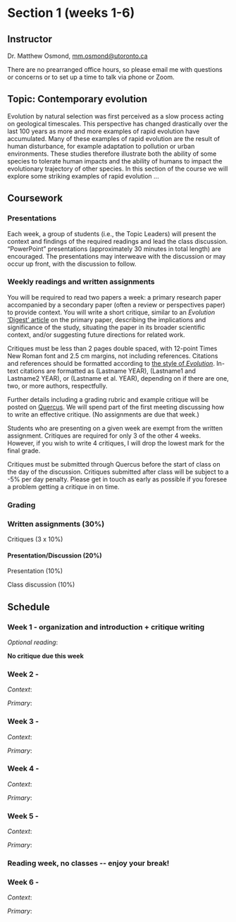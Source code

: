 # Section 1 (weeks 1-6)

## Instructor

Dr. Matthew Osmond, mm.osmond@utoronto.ca

There are no prearranged office hours, so please email me with questions or concerns or to set up a time to talk via phone or Zoom.

## Topic: Contemporary evolution

Evolution by natural selection was first perceived as a slow process acting on geological timescales. This perspective has changed drastically over the last 100 years as more and more examples of rapid evolution have accumulated. Many of these examples of rapid evolution are the result of human disturbance, for example adaptation to pollution or urban environments. These studies therefore illustrate both the ability of some species to tolerate human impacts and the ability of humans to impact the evolutionary trajectory of other species. In this section of the course we will explore some striking examples of rapid evolution ...

## Coursework

### Presentations

Each week, a group of students (i.e., the Topic Leaders) will present the context and findings of the required readings and lead the class discussion. “PowerPoint” presentations (approximately 30  minutes in total length) are encouraged. The presentations may interweave with the discussion or may occur up front, with the discussion to follow. 

### Weekly readings and written assignments

You will be required to read two papers a week: a primary research paper accompanied by a secondary paper (often a review or perspectives paper) to provide context. You will write a short critique, similar to an *Evolution* [‘Digest’ article](https://sites.duke.edu/evodigests/) on the primary paper, describing the implications and significance of the study, situating the paper in its broader scientific context, and/or suggesting future directions for related work. 

Critiques must be less than 2 pages double spaced, with 12-point Times New Roman font and 2.5 cm margins, not including references. Citations and references should be formatted according to [the style of *Evolution*](https://onlinelibrary.wiley.com/page/journal/15585646/homepage/forauthors.html#ps). In-text citations are formatted as (Lastname YEAR), (Lastname1 and Lastname2 YEAR), or (Lastname et al. YEAR), depending on if there are one, two, or more authors, respectfully. 

Further details including a grading rubric and example critique will be posted on [Quercus](https://q.utoronto.ca). We will spend part of the first meeting discussing how to write an effective critique. (No assignments are due that week.) 

Students who are presenting on a given week are exempt from the written assignment. Critiques are required for only 3 of the other 4 weeks. However, if you wish to write 4  critiques, I will drop the lowest mark for the final grade. 

Critiques must be submitted through Quercus before the start of class on the day of the discussion. Critiques submitted after class will be subject to a -5% per day penalty. Please get in touch as early as possible if you foresee a problem getting a critique in on time.  

### Grading

### Written assignments (30%)

Critiques (3 x 10%)

#### Presentation/Discussion (20%)

Presentation (10%)

Class discussion (10%)

## Schedule

### Week 1 - organization and introduction + critique writing

*Optional reading*: 

**No critique due this week**

### Week 2 -

*Context*:

*Primary*:

### Week 3 -

*Context*:

*Primary*:

### Week 4 -

*Context*:

*Primary*:

### Week 5 -

*Context*:

*Primary*:

### Reading week, no classes -- enjoy your break!

### Week 6 -

*Context*:

*Primary*:
